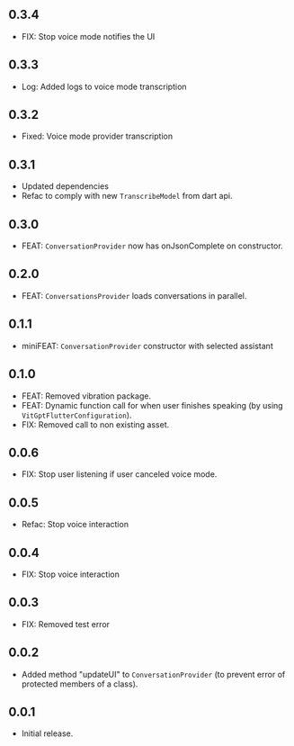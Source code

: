 ## 0.3.4

* FIX: Stop voice mode notifies the UI

## 0.3.3

* Log: Added logs to voice mode transcription

## 0.3.2

* Fixed: Voice mode provider transcription

## 0.3.1

* Updated dependencies
* Refac to comply with new `TranscribeModel` from dart api.

## 0.3.0

* FEAT: `ConversationProvider` now has onJsonComplete on constructor.

## 0.2.0

* FEAT: `ConversationsProvider` loads conversations in parallel.

## 0.1.1

* miniFEAT: `ConversationProvider` constructor with selected assistant

## 0.1.0

* FEAT: Removed vibration package.
* FEAT: Dynamic function call for when user finishes speaking (by using `VitGptFlutterConfiguration`).
* FIX: Removed call to non existing asset.

## 0.0.6

* FIX: Stop user listening if user canceled voice mode.

## 0.0.5

* Refac: Stop voice interaction

## 0.0.4

* FIX: Stop voice interaction

## 0.0.3

* FIX: Removed test error

## 0.0.2

* Added method "updateUI" to `ConversationProvider` (to prevent error of protected members of a class).

## 0.0.1

* Initial release.
